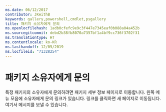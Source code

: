 ```yaml
---
ms.date: 06/12/2017
contributor: JKeithB
keywords: gallery,powershell,cmdlet,psgallery
title: 패키지 소유자에게 문의
ms.openlocfilehash: 1adb0cfefc9e9c3f447e7345eaf0b088a04a452b
ms.sourcegitcommit: debd2b38fb8070a7357bf1a4bf9cc736f3702f31
ms.translationtype: HT
ms.contentlocale: ko-KR
ms.lasthandoff: 12/05/2019
ms.locfileid: "71328254"
---
```

# <a name="contacting-package-owners"></a>패키지 소유자에게 문의

특정 패키지의 소유자에게 문의하려면 패키지 세부 정보 페이지로 이동합니다.
왼쪽 메뉴 모음에 소유자에게 문의 링크가 있습니다.
링크를 클릭하면 새 페이지로 이동됩니다.
여기서 메시지를 보낼 수 있습니다.
